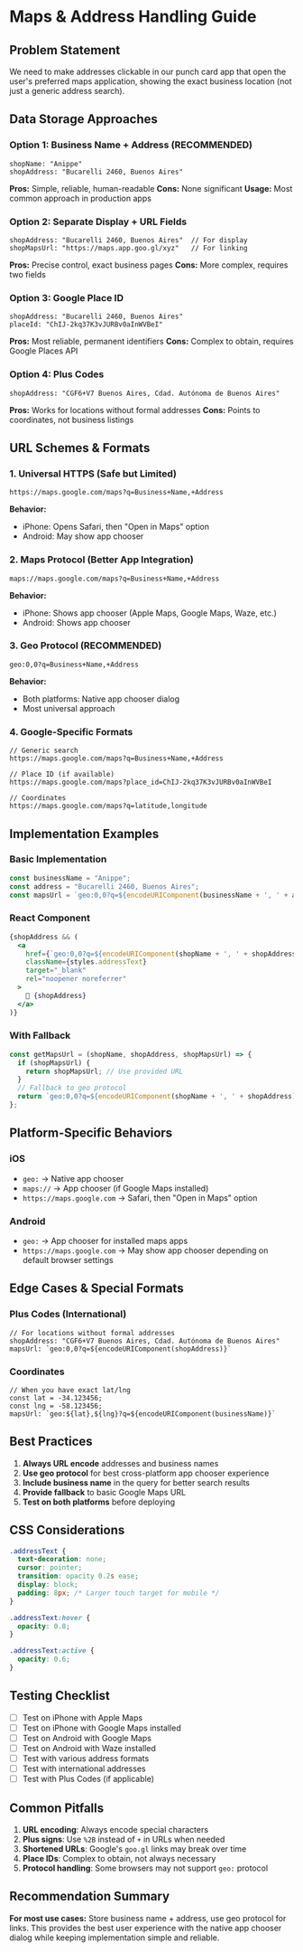 # Maps & Address Handling Guide

## Problem Statement
We need to make addresses clickable in our punch card app that open the user's preferred maps application, showing the exact business location (not just a generic address search).

## Data Storage Approaches

### Option 1: Business Name + Address (RECOMMENDED)
```
shopName: "Anippe"
shopAddress: "Bucarelli 2460, Buenos Aires"
```
**Pros:** Simple, reliable, human-readable
**Cons:** None significant
**Usage:** Most common approach in production apps

### Option 2: Separate Display + URL Fields
```
shopAddress: "Bucarelli 2460, Buenos Aires"  // For display
shopMapsUrl: "https://maps.app.goo.gl/xyz"   // For linking
```
**Pros:** Precise control, exact business pages
**Cons:** More complex, requires two fields

### Option 3: Google Place ID
```
shopAddress: "Bucarelli 2460, Buenos Aires"
placeId: "ChIJ-2kq37K3vJURBv0aInWVBeI"
```
**Pros:** Most reliable, permanent identifiers
**Cons:** Complex to obtain, requires Google Places API

### Option 4: Plus Codes
```
shopAddress: "CGF6+V7 Buenos Aires, Cdad. Autónoma de Buenos Aires"
```
**Pros:** Works for locations without formal addresses
**Cons:** Points to coordinates, not business listings

## URL Schemes & Formats

### 1. Universal HTTPS (Safe but Limited)
```
https://maps.google.com/maps?q=Business+Name,+Address
```
**Behavior:**
- iPhone: Opens Safari, then "Open in Maps" option
- Android: May show app chooser

### 2. Maps Protocol (Better App Integration)
```
maps://maps.google.com/maps?q=Business+Name,+Address
```
**Behavior:**
- iPhone: Shows app chooser (Apple Maps, Google Maps, Waze, etc.)
- Android: Shows app chooser

### 3. Geo Protocol (RECOMMENDED)
```
geo:0,0?q=Business+Name,+Address
```
**Behavior:**
- Both platforms: Native app chooser dialog
- Most universal approach

### 4. Google-Specific Formats
```
// Generic search
https://maps.google.com/maps?q=Business+Name,+Address

// Place ID (if available)
https://maps.google.com/maps?place_id=ChIJ-2kq37K3vJURBv0aInWVBeI

// Coordinates
https://maps.google.com/maps?q=latitude,longitude
```

## Implementation Examples

### Basic Implementation
```javascript
const businessName = "Anippe";
const address = "Bucarelli 2460, Buenos Aires";
const mapsUrl = `geo:0,0?q=${encodeURIComponent(businessName + ', ' + address)}`;
```

### React Component
```jsx
{shopAddress && (
  <a 
    href={`geo:0,0?q=${encodeURIComponent(shopName + ', ' + shopAddress)}`}
    className={styles.addressText}
    target="_blank"
    rel="noopener noreferrer"
  >
    📍 {shopAddress}
  </a>
)}
```

### With Fallback
```javascript
const getMapsUrl = (shopName, shopAddress, shopMapsUrl) => {
  if (shopMapsUrl) {
    return shopMapsUrl; // Use provided URL
  }
  // Fallback to geo protocol
  return `geo:0,0?q=${encodeURIComponent(shopName + ', ' + shopAddress)}`;
};
```

## Platform-Specific Behaviors

### iOS
- `geo:` → Native app chooser
- `maps://` → App chooser (if Google Maps installed)
- `https://maps.google.com` → Safari, then "Open in Maps" option

### Android  
- `geo:` → App chooser for installed maps apps
- `https://maps.google.com` → May show app chooser depending on default browser settings

## Edge Cases & Special Formats

### Plus Codes (International)
```
// For locations without formal addresses
shopAddress: "CGF6+V7 Buenos Aires, Cdad. Autónoma de Buenos Aires"
mapsUrl: `geo:0,0?q=${encodeURIComponent(shopAddress)}`
```

### Coordinates
```
// When you have exact lat/lng
const lat = -34.123456;
const lng = -58.123456;
mapsUrl: `geo:${lat},${lng}?q=${encodeURIComponent(businessName)}`
```

## Best Practices

1. **Always URL encode** addresses and business names
2. **Use geo protocol** for best cross-platform app chooser experience
3. **Include business name** in the query for better search results
4. **Provide fallback** to basic Google Maps URL
5. **Test on both platforms** before deploying

## CSS Considerations
```css
.addressText {
  text-decoration: none;
  cursor: pointer;
  transition: opacity 0.2s ease;
  display: block;
  padding: 8px; /* Larger touch target for mobile */
}

.addressText:hover {
  opacity: 0.8;
}

.addressText:active {
  opacity: 0.6;
}
```

## Testing Checklist
- [ ] Test on iPhone with Apple Maps
- [ ] Test on iPhone with Google Maps installed
- [ ] Test on Android with Google Maps
- [ ] Test on Android with Waze installed
- [ ] Test with various address formats
- [ ] Test with international addresses
- [ ] Test with Plus Codes (if applicable)

## Common Pitfalls
1. **URL encoding**: Always encode special characters
2. **Plus signs**: Use `%2B` instead of `+` in URLs when needed
3. **Shortened URLs**: Google's `goo.gl` links may break over time
4. **Place IDs**: Complex to obtain, not always necessary
5. **Protocol handling**: Some browsers may not support `geo:` protocol

## Recommendation Summary
**For most use cases:** Store business name + address, use geo protocol for links. This provides the best user experience with the native app chooser dialog while keeping implementation simple and reliable. 